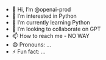 - 👋 Hi, I’m @openai-prod
- 👀 I’m interested in Python
- 🌱 I’m currently learning Python
- 💞️ I’m looking to collaborate on GPT
- 📫 How to reach me - NO WAY
- 😄 Pronouns: ...
- ⚡ Fun fact: ...

<!---
openai-prod/openai-prod is a ✨ special ✨ repository because its `README.md` (this file) appears on your GitHub profile.
You can click the Preview link to take a look at your changes.
--->
